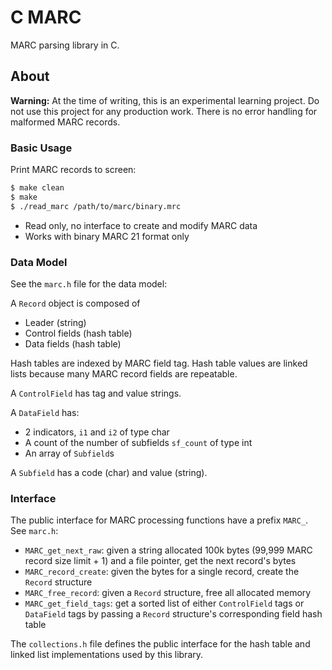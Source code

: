 # C MARC

MARC parsing library in C.

## About

**Warning:** At the time of writing, this is an experimental learning project. Do not use this project for any production work. There is no error handling for malformed MARC records.

### Basic Usage

Print MARC records to screen:

```bash
$ make clean
$ make
$ ./read_marc /path/to/marc/binary.mrc
```

* Read only, no interface to create and modify MARC data
* Works with binary MARC 21 format only

### Data Model

See the `marc.h` file for the data model:

A `Record` object is composed of

* Leader (string)
* Control fields (hash table)
* Data fields (hash table)

Hash tables are indexed by MARC field tag. Hash table values are linked lists because many MARC record fields are repeatable.

A `ControlField` has tag and value strings.

A `DataField` has:

* 2 indicators, `i1` and `i2` of type char
* A count of the number of subfields `sf_count` of type int
* An array of `Subfield`s

A `Subfield` has a code (char) and value (string).

### Interface

The public interface for MARC processing functions have a prefix `MARC_`. See `marc.h`:

* `MARC_get_next_raw`: given a string allocated 100k bytes (99,999 MARC record size limit + 1) and a file pointer, get the next record's bytes
* `MARC_record_create`: given the bytes for a single record, create the `Record` structure
* `MARC_free_record`: given a `Record` structure, free all allocated memory
* `MARC_get_field_tags`: get a sorted list of either `ControlField` tags or `DataField` tags by passing a `Record` structure's corresponding field hash table

The `collections.h` file defines the public interface for the hash table and linked list implementations used by this library.
